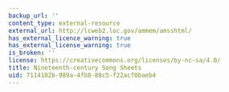 ```yaml
---
backup_url: ''
content_type: external-resource
external_url: http://lcweb2.loc.gov/ammem/amsshtml/
has_external_licence_warning: true
has_external_license_warning: true
is_broken: ''
license: https://creativecommons.org/licenses/by-nc-sa/4.0/
title: Nineteenth-century Song Sheets
uid: 7114102b-989a-4fb8-88c5-f22acf0baeb4
---
```

